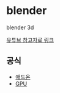 # blender
blender 3d 



[유튜브 참고자료 링크](youtube.md)


## 공식
* [애드온](https://docs.blender.org/manual/en/latest/advanced/scripting/addon_tutorial.html)
* [GPU](https://docs.blender.org/api/current/gpu.html)
